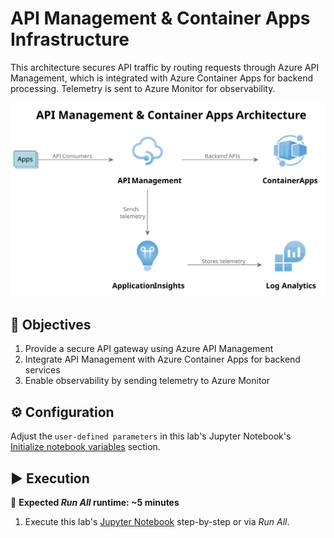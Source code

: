 # API Management & Container Apps Infrastructure

This architecture secures API traffic by routing requests through Azure API Management, which is integrated with Azure Container Apps for backend processing. Telemetry is sent to Azure Monitor for observability.

<img src="./API Management & Container Apps Architecture.svg" alt="Diagram showing Azure API Management and Container Apps architecture. API Management routes traffic to Container Apps. Telemetry is sent to Azure Monitor." title="API Management & Container Apps Architecture" width="800" />

## 🎯 Objectives

1. Provide a secure API gateway using Azure API Management
1. Integrate API Management with Azure Container Apps for backend services
1. Enable observability by sending telemetry to Azure Monitor

## ⚙️ Configuration

Adjust the `user-defined parameters` in this lab's Jupyter Notebook's [Initialize notebook variables](./create.ipynb#initialize-notebook-variables) section.

## ▶️ Execution

👟 **Expected *Run All* runtime: ~5 minutes**

1. Execute this lab's [Jupyter Notebook](./create.ipynb) step-by-step or via _Run All_.
